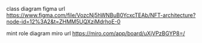 class diagram figma url
https://www.figma.com/file/VozcNj5hWNBuB0YcxcTEAb/NFT-architecture?node-id=12%3A2&t=ZHMM5UQXziMdrhoE-0

mint role diagram miro url
https://miro.com/app/board/uXjVPzBGYP8=/
